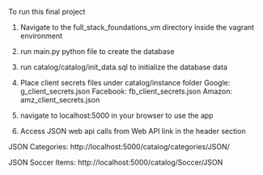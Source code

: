 To run this final project

1. Navigate to the full_stack_foundations_vm directory inside the vagrant environment

2. run main.py python file to create the database

3. run catalog/catalog/init_data.sql to initialize the database data

4. Place client secrets files under catalog/instance folder
   Google: g_client_secrets.json
   Facebook: fb_client_secrets.json
   Amazon: amz_client_secrets.json

6. navigate to localhost:5000 in your browser to use the app

7. Access JSON web api calls from Web API link in the header section

JSON Categories:
http://localhost:5000/catalog/categories/JSON/

JSON Soccer Items:
http://localhost:5000/catalog/Soccer/JSON
